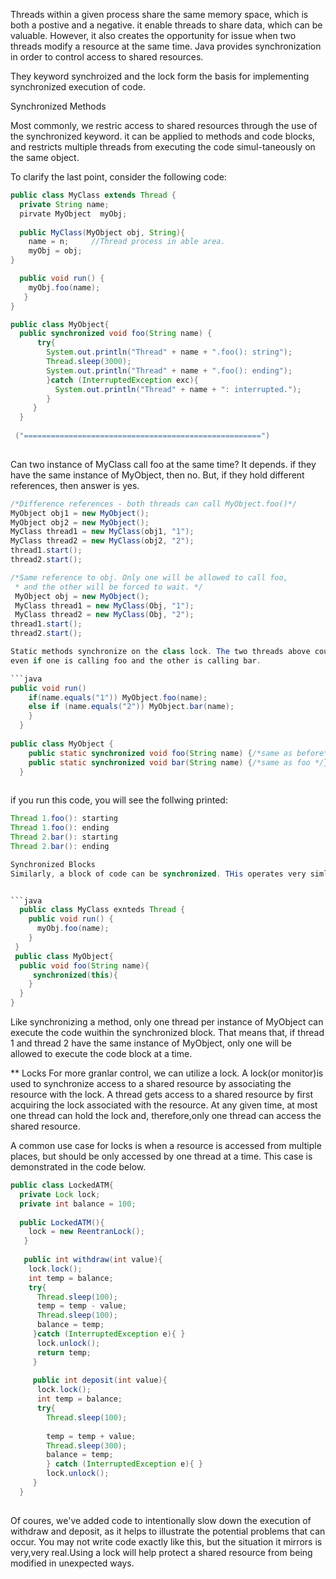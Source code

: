 Threads within a given process share the same memory space, which is both a postive and a negative. it enable threads to share data, which can be valuable.
However, it also creates the opportunity for issue when two threads modify a resource at the same time. Java provides synchronization in order to control
access to shared resources.

They keyword synchroized and the lock form the basis for implementing synchronized execution of code.

Synchronized Methods

Most commonly, we restric access to shared resources through the use of the synchronized keyword. it can be applied to methods and code blocks, and restricts
multiple threads from executing the code simul-taneously on the same object.

To clarify the last point, consider the following code:


```java
public class MyClass extends Thread {
  private String name;
  pirvate MyObject  myObj;
  
  public MyClass(MyObject obj, String){
    name = n;     //Thread process in able area.
    myObj = obj;
}

  public void run() {
    myObj.foo(name);
   }
}

public class MyObject{
  public synchronized void foo(String name) {
      try{
        System.out.println("Thread" + name + ".foo(): string");
        Thread.sleep(3000);
        System.out.println("Thread" + name + ".foo(): ending");
        }catch (InterruptedException exc){
          System.out.println("Thread" + name + ": interrupted.");
        }
     }
  }
  
 ("=====================================================")
 
```


Can two instance of MyClass call foo at the same time? It depends. if they have the same instance of MyObject, then no. But, if they hold different
references, then answer is yes.



```java
/*Difference references - both threads can call MyObject.foo()*/
MyObject obj1 = new MyObject();
MyObject obj2 = new MyObject();
MyClass thread1 = new MyClass(obj1, "1");
MyClass thread2 = new MyClass(obj2, "2");
thread1.start();
thread2.start();

/*Same reference to obj. Only one will be allowed to call foo,
 * and the other will be forced to wait. */
 MyObject obj = new MyObject();
 MyClass thread1 = new MyClass(Obj, "1");
 MyClass thread2 = new MyClass(Obj, "2");
thread1.start();
thread2.start();

Static methods synchronize on the class lock. The two threads above could not simultaneously execute synchronized static methods on the same class,
even if one is calling foo and the other is calling bar. 

```java
public void run()
    if(name.equals("1")) MyObject.foo(name);
    else if (name.equals("2")) MyObject.bar(name);
    }
  }
  
public class MyObject {
    public static synchronized void foo(String name) {/*same as before*/}
    public static synchronized void bar(String name) {/*same as foo */}
  }
  
```

if you run this code, you will see the follwing printed:


```java
Thread 1.foo(): starting
Thread 1.foo(): ending
Thread 2.bar(): starting
Thread 2.bar(): ending

Synchronized Blocks
Similarly, a block of code can be synchronized. THis operates very simliarly to synchronizing a method.


```java
  public class MyClass exnteds Thread {
    public void run() { 
      myObj.foo(name);
    }
 }
 public class MyObject{
  public void foo(String name){
     synchronized(this){
    }
  }
} 

```

Like synchronizing a method, only one thread per instance of MyObject can execute the code wuithin the synchronized block.
That means that, if thread 1 and thread 2 have the same instance of MyObject, only one will be allowed to execute the code block at a time.

** Locks
For more granlar control, we can utilize a lock. A lock(or monitor)is used to synchronize access to a shared resource by associating the resource with the lock.
A thread gets access to a shared resource by first  acquiring the lock associated with the resource. At any given time, at most one thread can hold the lock
and, therefore,only one thread can access the shared resource.

A common use case for locks is when a resource is accessed from multiple places, but should be only accessed by one thread at a time. This case is demonstrated in the code below.


```java
public class LockedATM{
  private Lock lock;
  private int balance = 100; 
  
  public LockedATM(){
    lock = new ReentranLock();
   }
   
   public int withdraw(int value){
    lock.lock();
    int temp = balance;
    try{
      Thread.sleep(100);
      temp = temp - value;
      Thread.sleep(100);
      balance = temp;
     }catch (InterruptedException e){ }
      lock.unlock();
      return temp;
     }
     
     public int deposit(int value){
      lock.lock();
      int temp = balance;
      try{
        Thread.sleep(100);
        
        temp = temp + value;
        Thread.sleep(300);
        balance = temp;
        } catch (InterruptedException e){ }
        lock.unlock();
     }
  }
  
 ```
 
 Of coures, we've added code to intentionally slow down the execution of withdraw and deposit, as it helps to illustrate the potential problems that can occur.
 You may not write code exactly like this, but the situation it mirrors is very,very real.Using a lock will help protect a shared resource from being modified in unexpected ways.
 
 
    






